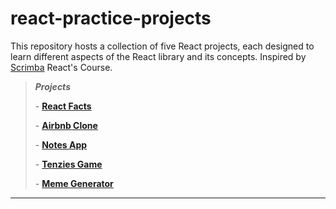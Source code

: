 # react-practice-projects

This repository hosts a collection of five React projects, each designed to learn different aspects of the React library and its concepts. Inspired by [Scrimba](https://scrimba.com) React's Course.

  > ***Projects***
  > 
  > \- [**React Facts**](https://github.com/LeonardoReisC/react-practice-projects/tree/main/react-facts)
  >
  > \- [**Airbnb Clone**](https://github.com/LeonardoReisC/react-practice-projects/tree/main/airbnb-clone)
  >
  > \- [**Notes App**](https://github.com/LeonardoReisC/react-practice-projects/tree/main/notes-app)
  >
  > \- [**Tenzies Game**](https://github.com/LeonardoReisC/react-practice-projects/tree/main/tenzies-game)
  >
  > \- [**Meme Generator**](https://github.com/LeonardoReisC/react-practice-projects/tree/main/meme-generator)

***
